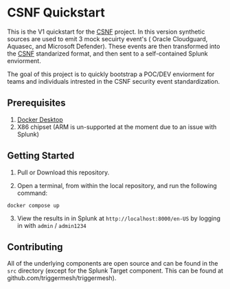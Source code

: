 # CSNF Quickstart

This is the V1 quickstart for the [CSNF](https://github.com/onug/CSNF) project. In this version synthetic sources are used to emit 3 mock secuirty event's ( Oracle Cloudguard, Aquasec, and Microsoft Defender). These events are then transformed into the [CSNF](https://github.com/onug/CSNF) standarized format, and then sent to a self-contained Splunk enviorment.

The goal of this project is to quickly bootstrap a POC/DEV enviorment for teams and individuals intrested in the CSNF security event standardization.


## Prerequisites

  1. [Docker Desktop](https://www.docker.com/products/docker-desktop)
  2. X86 chipset (ARM is un-supported at the moment due to an issue with Splunk)

## Getting Started

  1. Pull or Download this repository.

  2. Open a terminal, from within the local repository, and run the following command:

  ```
  docker compose up
  ```

  3. View the results in in Splunk at `http://localhost:8000/en-US` by logging in with `admin` / `admin1234`


## Contributing

  All of the underlying components are open source and can be found in the `src` directory (except for the Splunk Target component. This can be found at github.com/triggermesh/triggermesh).

